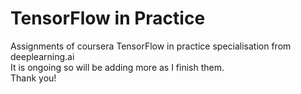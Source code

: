 # TensorFlow in Practice <br>
Assignments of coursera TensorFlow in practice specialisation from deeplearning.ai <br>
It is ongoing so will be adding more as I finish them. <br>
Thank you!
